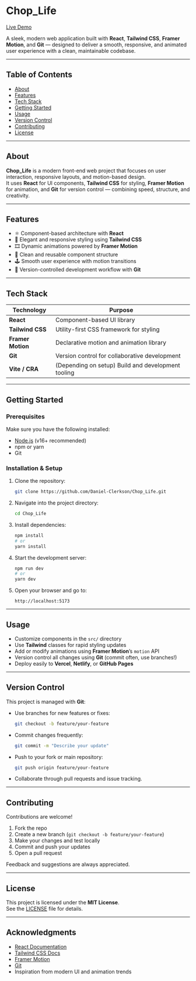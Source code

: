 # Chop_Life

[Live Demo](https://chop-life-six.vercel.app)

A sleek, modern web application built with **React**, **Tailwind CSS**, **Framer Motion**, and **Git** — designed to deliver a smooth, responsive, and animated user experience with a clean, maintainable codebase.

---

## Table of Contents

- [About](#about)
- [Features](#features)
- [Tech Stack](#tech-stack)
- [Getting Started](#getting-started)
- [Usage](#usage)
- [Version Control](#version-control)
- [Contributing](#contributing)
- [License](#license)

---

## About

**Chop_Life** is a modern front-end web project that focuses on user interaction, responsive layouts, and motion-based design.  
It uses **React** for UI components, **Tailwind CSS** for styling, **Framer Motion** for animation, and **Git** for version control — combining speed, structure, and creativity.

---

## Features

- ⚛️ Component-based architecture with **React**  
- 🎨 Elegant and responsive styling using **Tailwind CSS**  
- 🎞️ Dynamic animations powered by **Framer Motion**  
- 🧩 Clean and reusable component structure  
- 🕹️ Smooth user experience with motion transitions  
- 🧠 Version-controlled development workflow with **Git**  

---

## Tech Stack

| Technology | Purpose |
|-------------|----------|
| **React** | Component-based UI library |
| **Tailwind CSS** | Utility-first CSS framework for styling |
| **Framer Motion** | Declarative motion and animation library |
| **Git** | Version control for collaborative development |
| **Vite / CRA** | (Depending on setup) Build and development tooling |

---

## Getting Started

### Prerequisites

Make sure you have the following installed:
- [Node.js](https://nodejs.org/) (v16+ recommended)
- npm or yarn
- Git

### Installation & Setup

1. Clone the repository:
   ```bash
   git clone https://github.com/Daniel-Clerkson/Chop_Life.git
   ```

2. Navigate into the project directory:
   ```bash
   cd Chop_Life
   ```

3. Install dependencies:
   ```bash
   npm install
   # or
   yarn install
   ```

4. Start the development server:
   ```bash
   npm run dev
   # or
   yarn dev
   ```

5. Open your browser and go to:
   ```
   http://localhost:5173
   ```

---

## Usage

- Customize components in the `src/` directory  
- Use **Tailwind** classes for rapid styling updates  
- Add or modify animations using **Framer Motion**’s `motion` API  
- Version control all changes using **Git** (commit often, use branches!)  
- Deploy easily to **Vercel**, **Netlify**, or **GitHub Pages**

---

## Version Control

This project is managed with **Git**:
- Use branches for new features or fixes:
  ```bash
  git checkout -b feature/your-feature
  ```
- Commit changes frequently:
  ```bash
  git commit -m "Describe your update"
  ```
- Push to your fork or main repository:
  ```bash
  git push origin feature/your-feature
  ```
- Collaborate through pull requests and issue tracking.

---

## Contributing

Contributions are welcome!

1. Fork the repo  
2. Create a new branch (`git checkout -b feature/your-feature`)  
3. Make your changes and test locally  
4. Commit and push your updates  
5. Open a pull request  

Feedback and suggestions are always appreciated.

---

## License

This project is licensed under the **MIT License**.  
See the [LICENSE](LICENSE) file for details.

---

## Acknowledgments

- [React Documentation](https://react.dev)  
- [Tailwind CSS Docs](https://tailwindcss.com/docs)  
- [Framer Motion](https://www.framer.com/motion/)  
- [Git](https://git-scm.com/doc)  
- Inspiration from modern UI and animation trends  

